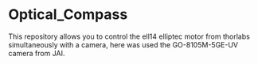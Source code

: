 # Optical_Compass
This repository allows you to control the ell14 elliptec motor from thorlabs simultaneously with a camera, here was used the GO-8105M-5GE-UV camera from JAI. 
